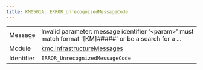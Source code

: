 ```yaml
---
title: KM0501A: ERROR_UnrecognizedMessageCode
---
```


|            |           |
|------------|---------- |
| Message    | Invalid parameter: message identifier '&lt;param&gt;' must match format '\[KM\]\#\#\#\#\#' or be a search for a \.\.\. |
| Module     | [kmc.InfrastructureMessages](kmc.infrastructuremessages) |
| Identifier | `ERROR_UnrecognizedMessageCode` |


